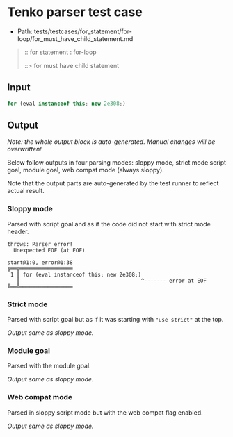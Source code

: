 # Tenko parser test case

- Path: tests/testcases/for_statement/for-loop/for_must_have_child_statement.md

> :: for statement : for-loop
>
> ::> for must have child statement

## Input

`````js
for (eval instanceof this; new 2e308;)
`````

## Output

_Note: the whole output block is auto-generated. Manual changes will be overwritten!_

Below follow outputs in four parsing modes: sloppy mode, strict mode script goal, module goal, web compat mode (always sloppy).

Note that the output parts are auto-generated by the test runner to reflect actual result.

### Sloppy mode

Parsed with script goal and as if the code did not start with strict mode header.

`````
throws: Parser error!
  Unexpected EOF (at EOF)

start@1:0, error@1:38
╔══╦═════════════════
 1 ║ for (eval instanceof this; new 2e308;)
   ║                                       ^------- error at EOF
╚══╩═════════════════

`````

### Strict mode

Parsed with script goal but as if it was starting with `"use strict"` at the top.

_Output same as sloppy mode._

### Module goal

Parsed with the module goal.

_Output same as sloppy mode._

### Web compat mode

Parsed in sloppy script mode but with the web compat flag enabled.

_Output same as sloppy mode._
